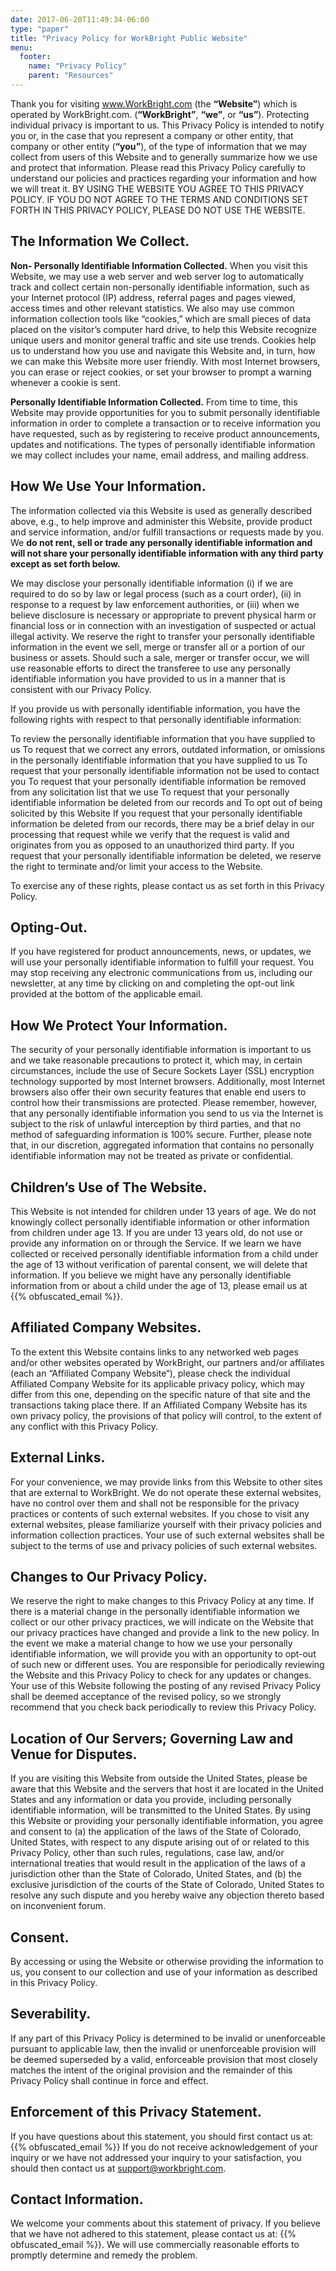 ```yaml
---
date: 2017-06-20T11:49:34-06:00
type: "paper"
title: "Privacy Policy for WorkBright Public Website"
menu:
  footer:
    name: "Privacy Policy"
    parent: "Resources"
---
```


Thank you for visiting www.WorkBright.com (the **“Website”**) which is operated by WorkBright.com. (**“WorkBright”**, **“we”**, or **“us”**). Protecting individual privacy is important to us. This Privacy Policy is intended to notify you or, in the case that you represent a company or other entity, that company or other entity (**“you”**), of the type of information that we may collect from users of this Website and to generally summarize how we use and protect that information. Please read this Privacy Policy carefully to understand our policies and practices regarding your information and how we will treat it. BY USING THE WEBSITE YOU AGREE TO THIS PRIVACY POLICY. IF YOU DO NOT AGREE TO THE TERMS AND CONDITIONS SET FORTH IN THIS PRIVACY POLICY, PLEASE DO NOT USE THE WEBSITE.

## The Information We Collect.

__Non- Personally Identifiable Information Collected.__ When you visit this Website, we may use a web server and web server log to automatically track and collect certain non-personally identifiable information, such as your Internet protocol (IP) address, referral pages and pages viewed, access times and other relevant statistics. We also may use common information collection tools like “cookies,” which are small pieces of data placed on the visitor’s computer hard drive, to help this Website recognize unique users and monitor general traffic and site use trends. Cookies help us to understand how you use and navigate this Website and, in turn, how we can make this Website more user friendly. With most Internet browsers, you can erase or reject cookies, or set your browser to prompt a warning whenever a cookie is sent.

__Personally Identifiable Information Collected.__ From time to time, this Website may provide opportunities for you to submit personally identifiable information in order to complete a transaction or to receive information you have requested, such as by registering to receive product announcements, updates and notifications. The types of personally identifiable information we may collect includes your name, email address, and mailing address.

## How We Use Your Information.

The information collected via this Website is used as generally described above, e.g., to help improve and administer this Website, provide product and service information, and/or fulfill transactions or requests made by you. We **do not rent, sell or trade any personally identifiable information and will not share your personally identifiable information with any third party except as set forth below.**

We may disclose your personally identifiable information (i) if we are required to do so by law or legal process (such as a court order), (ii) in response to a request by law enforcement authorities, or (iii) when we believe disclosure is necessary or appropriate to prevent physical harm or financial loss or in connection with an investigation of suspected or actual illegal activity. We reserve the right to transfer your personally identifiable information in the event we sell, merge or transfer all or a portion of our business or assets. Should such a sale, merger or transfer occur, we will use reasonable efforts to direct the transferee to use any personally identifiable information you have provided to us in a manner that is consistent with our Privacy Policy.

If you provide us with personally identifiable information, you have the following rights with respect to that personally identifiable information:

To review the personally identifiable information that you have supplied to us
To request that we correct any errors, outdated information, or omissions in the personally identifiable information that you have supplied to us
To request that your personally identifiable information not be used to contact you
To request that your personally identifiable information be removed from any solicitation list that we use
To request that your personally identifiable information be deleted from our records and
To opt out of being solicited by this Website
If you request that your personally identifiable information be deleted from our records, there may be a brief delay in our processing that request while we verify that the request is valid and originates from you as opposed to an unauthorized third party. If you request that your personally identifiable information be deleted, we reserve the right to terminate and/or limit your access to the Website.

To exercise any of these rights, please contact us as set forth in this Privacy Policy.

## Opting-Out.

If you have registered for product announcements, news, or updates, we will use your personally identifiable information to fulfill your request. You may stop receiving any electronic communications from us, including our newsletter, at any time by clicking on and completing the opt-out link provided at the bottom of the applicable email.

## How We Protect Your Information.

The security of your personally identifiable information is important to us and we take reasonable precautions to protect it, which may, in certain circumstances, include the use of Secure Sockets Layer (SSL) encryption technology supported by most Internet browsers. Additionally, most Internet browsers also offer their own security features that enable end users to control how their transmissions are protected. Please remember, however, that any personally identifiable information you send to us via the Internet is subject to the risk of unlawful interception by third parties, and that no method of safeguarding information is 100% secure. Further, please note that, in our discretion, aggregated information that contains no personally identifiable information may not be treated as private or confidential.

## Children’s Use of The Website.

This Website is not intended for children under 13 years of age. We do not knowingly collect personally identifiable information or other information from children under age 13. If you are under 13 years old, do not use or provide any information on or through the Service. If we learn we have collected or received personally identifiable information from a child under the age of 13 without verification of parental consent, we will delete that information. If you believe we might have any personally identifiable information from or about a child under the age of 13, please email us at {{% obfuscated_email %}}.

## Affiliated Company Websites.

To the extent this Website contains links to any networked web pages and/or other websites operated by WorkBright, our partners and/or affiliates (each an “Affiliated Company Website“), please check the individual Affiliated Company Website for its applicable privacy policy, which may differ from this one, depending on the specific nature of that site and the transactions taking place there. If an Affiliated Company Website has its own privacy policy, the provisions of that policy will control, to the extent of any conflict with this Privacy Policy.

## External Links.

For your convenience, we may provide links from this Website to other sites that are external to WorkBright. We do not operate these external websites, have no control over them and shall not be responsible for the privacy practices or contents of such external websites. If you chose to visit any external websites, please familiarize yourself with their privacy policies and information collection practices. Your use of such external websites shall be subject to the terms of use and privacy policies of such external websites.

## Changes to Our Privacy Policy.

We reserve the right to make changes to this Privacy Policy at any time. If there is a material change in the personally identifiable information we collect or our other privacy practices, we will indicate on the Website that our privacy practices have changed and provide a link to the new policy. In the event we make a material change to how we use your personally identifiable information, we will provide you with an opportunity to opt-out of such new or different uses. You are responsible for periodically reviewing the Website and this Privacy Policy to check for any updates or changes. Your use of this Website following the posting of any revised Privacy Policy shall be deemed acceptance of the revised policy, so we strongly recommend that you check back periodically to review this Privacy Policy.

## Location of Our Servers; Governing Law and Venue for Disputes.

If you are visiting this Website from outside the United States, please be aware that this Website and the servers that host it are located in the United States and any information or data you provide, including personally identifiable information, will be transmitted to the United States. By using this Website or providing your personally identifiable information, you agree and consent to (a) the application of the laws of the State of Colorado, United States, with respect to any dispute arising out of or related to this Privacy Policy, other than such rules, regulations, case law, and/or international treaties that would result in the application of the laws of a jurisdiction other than the State of Colorado, United States, and (b) the exclusive jurisdiction of the courts of the State of Colorado, United States to resolve any such dispute and you hereby waive any objection thereto based on inconvenient forum.

## Consent.

By accessing or using the Website or otherwise providing the information to us, you consent to our collection and use of your information as described in this Privacy Policy.

## Severability.

If any part of this Privacy Policy is determined to be invalid or unenforceable pursuant to applicable law, then the invalid or unenforceable provision will be deemed superseded by a valid, enforceable provision that most closely matches the intent of the original provision and the remainder of this Privacy Policy shall continue in force and effect.

## Enforcement of this Privacy Statement.

If you have questions about this statement, you should first contact us at: {{% obfuscated_email %}} If you do not receive acknowledgement of your inquiry or we have not addressed your inquiry to your satisfaction, you should then contact us at support@workbright.com.

## Contact Information.

We welcome your comments about this statement of privacy. If you believe that we have not adhered to this statement, please contact us at: {{% obfuscated_email %}}. We will use commercially reasonable efforts to promptly determine and remedy the problem.
